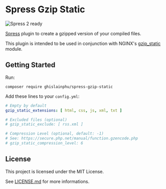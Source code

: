 # Spress Gzip Static

![Spress 2 ready](https://img.shields.io/badge/Spress%202-ready-brightgreen.svg?style=flat)

[Spress](https://github.com/spress/Spress) plugin to create a gzipped version of your compiled files.

This plugin is intended to be used in conjunction with NGINX's [gzip_static](http://nginx.org/en/docs/http/ngx_http_gzip_static_module.html) module.

## Getting Started

Run:

```shell
composer require ghislainphu/spress-gzip-static
```

Add these lines to your `config.yml`:

```yaml
# Empty by default
gzip_static_extensions: [ html, css, js, xml, txt ]

# Excluded files (optional)
# gzip_static_exclude: [ rss.xml ]

# Compression Level (optional, default: -1)
# See: https://secure.php.net/manual/function.gzencode.php
# gzip_static_compression_level: 6
```

## License

This project is licensed under the MIT License.

See [LICENSE.md](https://github.com/GhislainPhu/spress-gzip-static/blob/master/LICENSE.md) for more informations.
